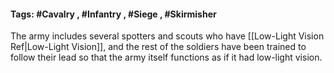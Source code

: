 #### Tags: #Cavalry , #Infantry , #Siege , #Skirmisher

The army includes several spotters and scouts who have [[Low-Light Vision Ref|Low-Light Vision]], and the rest of the soldiers have been trained to follow their lead so that the army itself functions as if it had low-light vision.